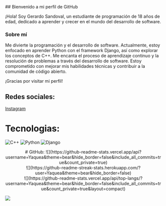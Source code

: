<div>
## Bienvenido a mi perfil de GitHub

¡Hola! Soy Gerardo Sandoval, un estudiante de programación de 18 años de edad, dedicado a aprender y crecer en el mundo del desarrollo de software.

### Sobre mí

Me divierte la programación y el desarrollo de software. Actualmente, estoy enfocado en aprender Python con el framework Django, así como explorar los conceptos de C++. Me encanta el proceso de aprendizaje continuo y la resolución de problemas a través del desarrollo de software. Estoy comprometido con mejorar mis habilidades técnicas y contribuir a la comunidad de código abierto.

¡Gracias por visitar mi perfil! 

## Redes sociales:
[Instagram](https://instagram.com/yaquea_) 

# Tecnologias:
![C++](https://img.shields.io/badge/c++-%2300599C.svg?style=for-the-badge&logo=c%2B%2B&logoColor=white) ![Python](https://img.shields.io/badge/python-3670A0?style=for-the-badge&logo=python&logoColor=ffdd54) ![Django](https://img.shields.io/badge/django-%23092E20.svg?style=for-the-badge&logo=django&logoColor=white)
</div>
<div align="center">
# GitHub:
![](https://github-readme-stats.vercel.app/api?username=Yaquea&theme=bear&hide_border=false&include_all_commits=true&count_private=true)<br/>
![](https://github-readme-streak-stats.herokuapp.com/?user=Yaquea&theme=bear&hide_border=false)<br/>
![](https://github-readme-stats.vercel.app/api/top-langs/?username=Yaquea&theme=bear&hide_border=false&include_all_commits=true&count_private=true&layout=compact)
</div>

[![](https://visitcount.itsvg.in/api?id=Yaquea&icon=1&color=11)](https://visitcount.itsvg.in)
 
